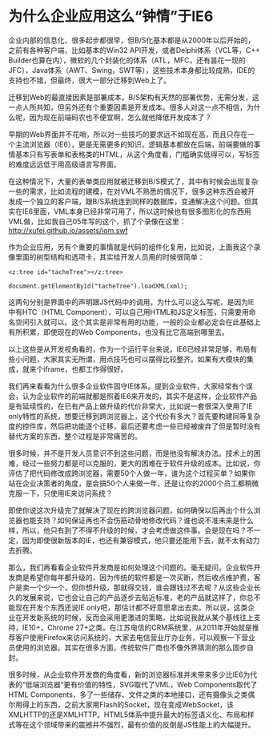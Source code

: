 为什么企业应用这么“钟情”于IE6
====

企业内部的信息化，很多起步都很早，但B/S化基本都是从2000年以后开始的，之前有各种客户端，比如基本的Win32 API开发，或者Delphi体系（VCL等，C++ Builder也算在内），微软的几个封装化的体系（ATL，MFC，还有昙花一现的JFC），Java体系（AWT、Swing，SWT等），这些技术本身都比较成熟，IDE的支持也不错，但最终，很大一部分迁移到Web上了。

迁移到Web的最直接因素是部署成本，B/S架构有天然的部署优势，无需分发，这一点人所共知，但另外还有个重要因素是开发成本。很多人对这一点不相信，为什么呢，因为现在前端码农也不便宜啊，怎么就他降低开发成本了？
<!--more-->
早期的Web界面并不花哨，所以对一些技巧的要求远不如现在高，而且只存在一个主流浏览器（IE6），更是无需更多的知识，逻辑基本都放在后端，前端要做的事情基本只有写表单和表格类的HTML，从这个角度看，门槛确实低得可以，写标签的难度远远低于用高级语言写界面。

在这种情况下，大量的表单类应用就被迁移到B/S模式了，其中有时候会出现复杂一些的需求，比如流程的建模，在对VML不熟悉的情况下，很多这种东西会被开发成一个独立的客户端，跟B/S系统连到同样的数据库，变通解决这个问题。但其实在IE6里面，VML本身已经非常可用了，所以这时候也有很多图形化的东西用VML做，比如我自己05年写的这个，抓了个录像在这里：http://xufei.github.io/assets/iom.swf

作为企业应用，另有个重要的事情就是代码的组件化复用，比如说，上面我这个录像里面的树型结构和选项卡，其实给开发人员用的时候很简单：

    <z:tree id="tacheTree"></z:tree>
    
    document.getElementById("tacheTree").loadXML(xml);

这两句分别是界面中的声明跟JS代码中的调用，为什么可以这么写呢，是因为IE中有HTC（HTML Component），可以自己用HTML和JS定义标签，只需要用命名空间引入就可以。这个其实是非常有用的功能，一般的企业都必定会在此基础上有所积累，即使现在的Web Components，也没有比它高端到哪里去。

以上这些是从开发视角看的，作为一个运行平台来说，IE6已经非常足够，布局有些小问题，大家其实无所谓，用点技巧也可以摆得比较整齐。如果有大模块的集成，就来个iframe，也都工作得很好。

我们再来看看为什么很多企业软件固守IE体系。提到企业软件，大家经常有个误会，认为企业软件的前端就都是照着IE6来开发的，其实不是这样，企业软件产品是有延续性的，在已有产品上做升级的代价非常大，比如说一套很深入使用了IE only特性的系统，想要迁移到跨浏览器上，这个代价有多大？首先要构建同等复杂度的控件库，然后把功能逐个迁移，最后还要考虑一些已经被废弃了但是暂时没有替代方案的东西，整个过程是非常痛苦的。

很多时候，并不是开发人员意识不到这些问题，而是他没有解决办法。技术上的困难，经过一些努力都是可以克服的，更大的困难在于软件升级的成本。比如说，你评估了把代码修改成跨浏览器，需要50个人做一年，谁为这个过程买单？如果你站在企业决策者的角度，是会搞50个人来做一年，还是让你的2000个员工都稍微克服一下，只使用IE来访问系统？

即使你说这次升级完了就解决了现在的跨浏览器问题，如何确保以后再出个什么浏览器也能支持？如何保证再也不会伤筋动骨地修改代码？谁也说不准未来是什么样，所以，他只有到了不得不升级的时候，才会考虑做这件事。会是现在吗？不一定，因为即使很新版本的IE，也还有兼容模式，他只要还能用下去，就不太有动力去折腾。

那么，我们再看看企业软件开发商是如何处理这个问题的。毫无疑问，企业软件开发商是希望你每年都升级的，因为传统的软件都是一次买断，然后收点维护费，客户是卖一个少一个，但你想升级，那就得交钱，谁会跟钱过不去呢？从这些企业长久的发展来说，它也会让自己的产品逐步去贴近标准，老的产品就这样了，你总不能现在开发个东西还说IE only吧，那估计都不好意思拿出去卖。所以说，这类企业在开发新系统的时候，反而会采用更激进的策略，比如说我就从某个基线往上支持，IE10+，Chrome 27+之类。在江苏电信的CRM系统里，从2011年开始就是推荐客户使用Firefox来访问系统的，大家去电信营业厅办业务，可以观察一下营业员使用的浏览器，其实在很多方面，传统软件厂商也不像外界猜测的那么固步自封。 

很多时候，从企业软件开发商的角度看，新的浏览器标准并未带来多少比IE6为代表的“低端浏览器”更有价值的特性，SVG取代了VML，Web Components取代了HTML Components，多了一些储存、文件之类的本地接口，还有摄像头之类偶尔用得上的东西，之前大家用Flash的Socket，现在变成WebSocket，该XMLHTTP的还是XMLHTTP。HTML5体系中提升最大的标签语义化、布局和样式等在这个领域带来的震撼并不强烈，最有价值的反倒是JS性能上的大幅提升。